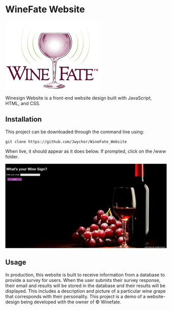 # WineFate Website

![image](/Images/WineFate.png)

Winesign Website is a front-end website design built with JavaScript, HTML, and CSS.

## Installation

This project can be downloaded through the command line using:

```
git clone https://github.com/Jwychor/WineFate_Website
```

When live, it should appear as it does below. If prompted, click on the /www folder.

![image](/Images/Website_Example.JPG)

## Usage

In production, this website is built to receive information from a database to provide a survey for users. When the user submits their survey response, their email and results will be stored in the database and their results will be displayed. This includes a description and picture of a particular wine grape that corresponds with their personality. This project is a demo of a website-design being developed with the owner of © Winefate.
